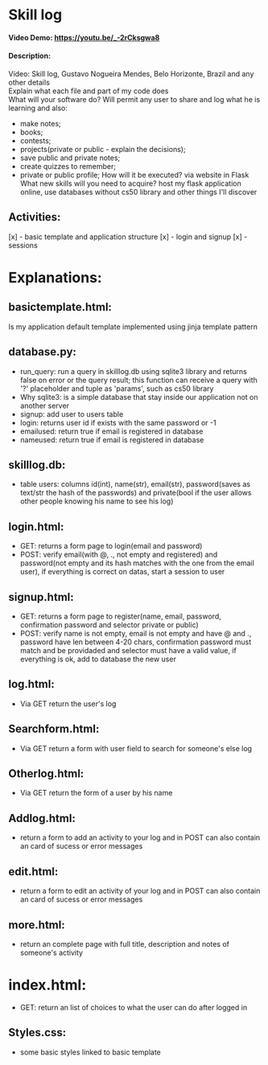 # Skill log
#### Video Demo:  https://youtu.be/_-2rCksgwa8
#### Description:
Vídeo: Skill log, Gustavo Nogueira Mendes, Belo Horizonte, Brazil and any other details<br>
Explain what each file and part of my code does<br>
What will your software do? Will permit any user to share and log what he is learning and also:
- make notes;
- books;
- contests;
- projects(private or public - explain the decisions);
- save public and private notes;
- create quizzes to remember;
- private or public profile;
How will it be executed? via website in Flask<br>
What new skills will you need to acquire? host my flask application online, use databases without cs50 library and other things I'll discover

## Activities:
[x] - basic template and application structure
[x] - login and signup
[x] - sessions

# Explanations:
## basictemplate.html:
Is my application default template implemented using jinja template pattern

## database.py:
- run_query: run a query in skilllog.db using sqlite3 library and returns false on error or the query result; this function can receive a query with '?' placeholder and tuple as 'params', such as cs50 library
- Why sqlite3: is a simple database that stay inside our application not on another server
- signup: add user to users table
- login: returns user id if exists with the same password or -1
- emailused: return true if email is registered in database
- nameused: return true if email is registered in database

## skilllog.db:
- table users: columns id(int), name(str), email(str), password(saves as text/str the hash of the passwords) and private(bool if the user allows other people knowing his name to see his log)

## login.html:
- GET: returns a form page to login(email and password)
- POST: verify email(with @, ., not empty and registered) and password(not empty and its hash matches with the one from the email user), if everything is correct on datas, start a session to user

## signup.html:
- GET: returns a form page to register(name, email, password, confirmation password and selector private or public)
- POST: verify name is not empty, email is not empty and have @ and ., password have len between 4-20 chars, confirmation password must match and be providaded and selector must have a valid value, if everything is ok, add to database the new user

## log.html:
- Via GET return the user's log

## Searchform.html:
- Via GET return a form with user field to search for someone's else log

## Otherlog.html:
- Via GET return the form of a user by his name

## Addlog.html:
- return a form to add an activity to your log and in POST can also contain an card of sucess or error messages

## edit.html:
- return a form to edit an activity of your log and in POST can also contain an card of sucess or error messages

## more.html:
- return an complete page with full title, description and notes of someone's activity

# index.html:
- GET: return an list of choices to what the user can do after logged in

## Styles.css:
- some basic styles linked to basic template